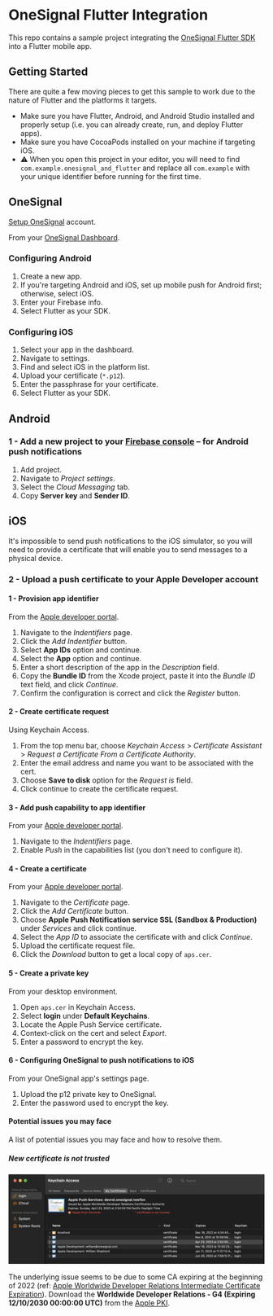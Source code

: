 # OneSignal Flutter Integration

This repo contains a sample project integrating the [OneSignal Flutter SDK](https://github.com/OneSignal/OneSignal-Flutter-SDK) into a Flutter mobile app. 

## Getting Started 

There are quite a few moving pieces to get this sample to work due to the nature of Flutter and the platforms it targets. 

* Make sure you have Flutter, Android, and Android Studio installed and properly setup (i.e. you can already create, run, and deploy Flutter apps).
* Make sure you have CocoaPods installed on your machine if targeting iOS.
* ⚠️ When you open this project in your editor, you will need to find `com.example.onesignal_and_flutter` and replace all `com.example` with your unique identifier before running for the first time.

## OneSignal

[Setup OneSignal](https://app.onesignal.com/signup) account.

From your [OneSignal Dashboard](https://app.onesignal.com/apps).

### Configuring Android

1. Create a new app.
2. If you're targeting Android and iOS, set up mobile push for Android first; otherwise, select iOS.
3. Enter your Firebase info.
4. Select Flutter as your SDK.

### Configuring iOS

1. Select your app in the dashboard.
2. Navigate to settings.
3. Find and select iOS in the platform list.
4. Upload your certificate (`*.p12`).
5. Enter the passphrase for your certificate.
6. Select Flutter as your SDK.

## Android

### 1 - Add a new project to your [Firebase console](https://console.firebase.google.com/) – for Android push notifications

1. Add project.
2. Navigate to _Project settings_.
3. Select the _Cloud Messaging_ tab.
4. Copy **Server key** and **Sender ID**.

## iOS

It's impossible to send push notifications to the iOS simulator, so you will need to provide a certificate that will enable you to send messages to a physical device.

### 2 - Upload a push certificate to your Apple Developer account

#### 1 - Provision app identifier

From the [Apple developer portal](https://developer.apple.com).

1. Navigate to the _Indentifiers_ page.
2. Click the _Add Indentifier_ button.
3. Select **App IDs** option and continue.
4. Select the **App** option and continue.
5. Enter a short description of the app in the _Description_ field.
6. Copy the **Bundle ID** from the Xcode project, paste it into the _Bundle ID_ text field, and click _Continue_.
7. Confirm the configuration is correct and click the _Register_ button.

#### 2 - Create certificate request

Using Keychain Access.

1. From the top menu bar, choose _Keychain Access_ > _Certificate Assistant_ > _Request a Certificate From a Certificate Authority_.
2. Enter the email address and name you want to be associated with the cert.
3. Choose **Save to disk** option for the _Request is_ field.
4. Click continue to create the certificate request.

#### 3 - Add push capability to app identifier

From your [Apple developer portal](https://developer.apple.com).

1. Navigate to the _Indentifiers_ page.
2. Enable _Push_ in the capabilities list (you don't need to configure it).

#### 4 - Create a certificate

From your [Apple developer portal](https://developer.apple.com).

1. Navigate to the _Certificate_ page.
2. Click the _Add Certificate_ button.
3. Choose **Apple Push Notification service SSL (Sandbox & Production)** under _Services_ and click continue.
4. Select the _App ID_ to associate the certificate with and click _Continue_.
5. Upload the certificate request file.
6. Click the _Download_ button to get a local copy of `aps.cer`.

#### 5 - Create a private key

From your desktop environment.

1. Open `aps.cer` in Keychain Access.
2. Select **login** under **Default Keychains**.
3. Locate the Apple Push Service certificate.
4. Context-click on the cert and select _Export_.
5. Enter a password to encrypt the key.

#### 6 - Configuring OneSignal to push notifications to iOS

From your OneSignal app's settings page.

1. Upload the p12 private key to OneSignal.
2. Enter the password used to encrypt the key.

#### Potential issues you may face

A list of potential issues you may face and how to resolve them.

##### New certificate is not trusted

![Invalid certificate](<assets/keychain%20(censored).png>)

The underlying issue seems to be due to some CA expiring at the beginning of 2022 (ref: [Apple Worldwide Developer Relations Intermediate Certificate Expiration](https://developer.apple.com/support/expiration/)). Download the **Worldwide Developer Relations - G4 (Expiring 12/10/2030 00:00:00 UTC)** from the [Apple PKI](https://www.apple.com/certificateauthority/).
